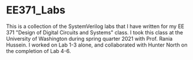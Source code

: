 # EE371_Labs

This is a collection of the SystemVerilog labs that I have written for my EE 371 "Design of Digital Circuits and Systems" class. I took this class at the University of Washington during spring quarter 2021 with Prof. Rania Hussein. I worked on Lab 1-3 alone, and collaborated with Hunter North on the completion of Lab 4-6.
